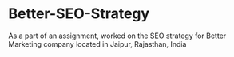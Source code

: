 # Better-SEO-Strategy
As a part of an assignment, worked on the SEO strategy for Better Marketing company located in Jaipur, Rajasthan, India
